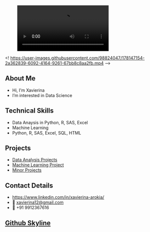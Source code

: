

<figure class="video_container">
<video controls="true" allowfullscreen="true" >
<source src="https://user-images.githubusercontent.com/98824047/178147154-2a362839-6092-4164-9261-67bb8c8aa2fb.mp4" type="video/mp4">
</video>
</figure>



<! https://user-images.githubusercontent.com/98824047/178147154-2a362839-6092-4164-9261-67bb8c8aa2fb.mp4 -->




## About Me
- Hi, I’m Xavierina
- I’m interested in Data Science

## Technical Skills
- Data Anaysis in Python, R, SAS, Excel
- Machine Learning
- Python, R, SAS, Excel, SQL, HTML

## Projects
- <a href="https://github.com/xavierina12/Data-Analytics/tree/main/Projects/1.%20Data%20Analysis%20Projects"> Data Analysis Projects</a>
- <a href="https://github.com/xavierina12/Zoo-Animal-Classification-Machine-Learning-Project"> Machine Learning Project</a>
- <a href="https://github.com/xavierina12/Data-Analytics/tree/main/Projects/Minor%20Projects"> Minor Projects </a>

## Contact Details
- https://www.linkedin.com/in/xavierina-arokia/
- :e-mail: xavierina12@gmail.com
- :calling: +91 9912367616


## <a href="https://skyline.github.com/xavierina12/2021"> Github Skyline </a>

